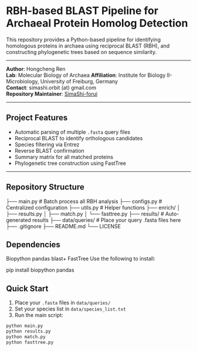 # RBH-based BLAST Pipeline for Archaeal Protein Homolog Detection

This repository provides a Python-based pipeline for identifying homologous proteins in archaea using reciprocal BLAST (RBH), and constructing phylogenetic trees based on sequence similarity.

---

**Author**: Hongcheng Ren  
**Lab**: Molecular Biology of Archaea 
**Affiliation**: Institute for Biology II- Microbiology, University of Freiburg, Germany  
**Contact**: simashi.orbit (at) gmail.com  
**Repository Maintainer**: [SimaShi-forui](https://github.com/SimaShi-forui)

---

## Project Features

- Automatic parsing of multiple `.fasta` query files
- Reciprocal BLAST to identify orthologous candidates
- Species filtering via Entrez
- Reverse BLAST confirmation
- Summary matrix for all matched proteins
- Phylogenetic tree construction using FastTree

---

## Repository Structure


├── main.py # Batch process all RBH analysis
├── configs.py # Centralized configuration
├── utils.py # Helper functions
├── enrich/
│ ├── results.py
│ ├── match.py
│ └── fasttree.py
├── results/ # Auto-generated results
├── data/queries/ # Place your query .fasta files here
├── .gitignore
├── README.md
└── LICENSE


## Dependencies
Biopython
pandas
blast+
FastTree
Use the following to install:

pip install biopython pandas

## Quick Start

1. Place your `.fasta` files in `data/queries/`
2. Set your species list in `data/species_list.txt`
3. Run the main script:

```bash
python main.py
python results.py
python match.py
python fasttree.py

